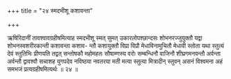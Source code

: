 +++
title = "२४ स्मदभीशू कशावन्ता"

+++

ऋषिरिदानीं तावश्वावग्रहीषमित्याह स्मदभीशू स्मत् सुमत् उकारलोपश्छान्दसः शोभनरज्जुयुक्तौ यद्वा शोभनस्वशरीरकान्ती कशावन्ता कशाव- न्तौ कशायुक्तौ विप्रा विप्रौ मेधाविनामुचितौ मेधावी स्तोता यथा स्तुत्यं देवं स्तुतिभिः प्रीणयति तद्वत् सन्तोषकौ महोमहतः सौषाम्णस्य वरोः सम्बन्धिनौ वाजिनौ शीघ्रगमनवन्तौ अर्वन्ता अर्वन्तौ द्वावश्वौ सचाशह युगपदेव नविष्ठया नवतरया मती मत्या स्तुत्या मित्रादीन् स्तुवन् असनं विश्वमना अहं समभजं प्रत्यग्रहीषमित्यर्थः ॥ २४ ॥